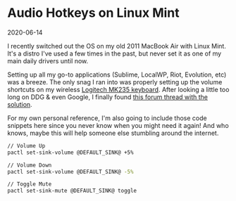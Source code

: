# Audio Hotkeys on Linux Mint

2020-06-14

I recently switched out the OS on my old 2011 MacBook Air with Linux Mint. It's a distro I've used a few times in the past, but never set it as one of my main daily drivers until now.

Setting up all my go-to applications (Sublime, LocalWP, Riot, Evolution, etc) was a breeze. The only snag I ran into was properly setting up the volume shortcuts on my wireless [Logitech MK235 keyboard](https://www.amazon.com/gp/product/B01AROOL12/ref=as_li_tl?ie=UTF8&camp=1789&creative=9325&creativeASIN=B01AROOL12&linkCode=as2&tag=uglyduck-20&linkId=5cfe5875a0f263b933692c381a6a88a9). After looking a little too long on DDG & even Google, I finally found [this forum thread with the solution](https://forums.linuxmint.com/viewtopic.php?t=253048).

For my own personal reference, I'm also going to include those code snippets here since you never know when you might need it again! And who knows, maybe this will help someone else stumbling around the internet.

```sh
// Volume Up
pactl set-sink-volume @DEFAULT_SINK@ +5%

// Volume Down
pactl set-sink-volume @DEFAULT_SINK@ -5%

// Toggle Mute
pactl set-sink-mute @DEFAULT_SINK@ toggle
```

